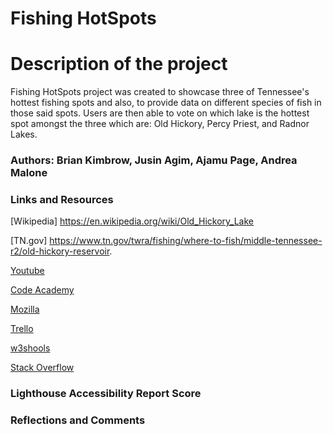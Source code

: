 # Fishing  HotSpots

# Description of the project 

Fishing HotSpots project was created to showcase three of Tennessee's hottest fishing spots and also, to provide data on different species of fish in those said spots.  Users are then able to vote on which lake is the hottest spot amongst the three which are:  Old Hickory, Percy Priest, and Radnor Lakes.  

### Authors: Brian Kimbrow, Jusin Agim, Ajamu Page, Andrea Malone

### Links and Resources
[Wikipedia] https://en.wikipedia.org/wiki/Old_Hickory_Lake

[TN.gov]  https://www.tn.gov/twra/fishing/where-to-fish/middle-tennessee-r2/old-hickory-reservoir.

[Youtube](https://www.youtube.com/)

[Code Academy](https://www.codecademy.com/learn)

[Mozilla](https://developer.mozilla.org/en-US/docs/Web/JavaScript)

[Trello](https://trello.com/b/jlNRyWlg/fishing-hotspots)

[w3shools](https://www.w3schools.com/jsref/jsref_includes.asp)

[Stack Overflow](https://stackoverflow.com/)


### Lighthouse Accessibility Report Score



### Reflections and Comments
